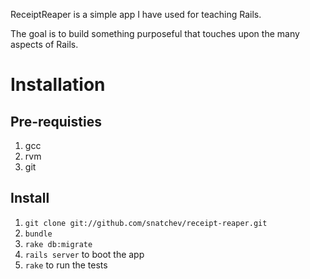 ReceiptReaper is a simple app I have used for teaching Rails.

The goal is to build something purposeful that touches upon the many aspects of Rails.

Installation
===

Pre-requisties
---

1. gcc
2. rvm
3. git

Install
---

1. `git clone git://github.com/snatchev/receipt-reaper.git`
2. `bundle`
3. `rake db:migrate`
4. `rails server` to boot the app
5. `rake` to run the tests
